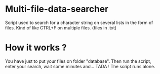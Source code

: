 # Multi-file-data-searcher
Script used to search for a character string on several lists in the form of files. Kind of like CTRL+F on multiple files.
(files in .txt)

# How it works ?
You have just to put your files on folder "database".
Then run the script, enter your search, wait some minutes and... TADA !
The script runs alone.

